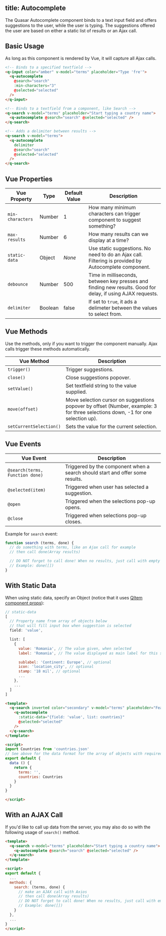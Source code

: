 title: Autocomplete
---
The Quasar Autocomplete component binds to a text input field and offers suggestions to the user, while the user is typing. The suggestions offered the user are based on either a static list of results or an Ajax call.

<input type="hidden" data-fullpage-demo="form/autocomplete">

## Basic Usage
As long as this component is rendered by Vue, it will capture all Ajax calls.
``` html
<!-- Binds to a specified textfield -->
<q-input color="amber" v-model="terms" placeholder="Type 'fre'">
  <q-autocomplete
    @search="search"
    :min-characters="3"
    @selected="selected"
  />
</q-input>

<!-- Binds to a textfield from a component, like Search -->
<q-search v-model="terms" placeholder="Start typing a country name">
  <q-autocomplete @search="search" @selected="selected" />
</q-search>

<!-- Adds a delimiter between results -->
<q-search v-model="terms">
  <q-autocomplete
    delimiter
    @search="search"
    @selected="selected"
  />
</q-search>
```

## Vue Properties
| Vue Property | Type | Default Value | Description |
| --- | --- | --- | --- |
| `min-characters` | Number | 1 | How many minimum characters can trigger component to suggest something? |
| `max-results` | Number | 6 | How many results can we display at a time? |
| `static-data` | Object | *None* | Use static suggestions. No need to do an Ajax call. Filtering is provided by Autocomplete component. |
| `debounce` | Number | 500 | Time in milliseconds, between key presses and finding new results. Good for delay, if using AJAX requests. |
| `delimiter` | Boolean | false | If set to `true`, it ads a delimeter between the values to select from. |


## Vue Methods
Use the methods, only if you want to trigger the component manually. Ajax calls trigger these methods automatically.

| Vue Method | Description |
| --- | --- |
| `trigger()` | Trigger suggestions. |
| `close()` | Close suggestions popover. |
| `setValue()` | Set textfield string to the value supplied. |
| `move(offset)` | Move selection cursor on suggestions popover by offset (Number, example: 3 for three selections down, -1 for one selection up). |
| `setCurrentSelection()` | Sets the value for the current selection. |

## Vue Events
| Vue Event | Description |
| --- | --- |
| `@search(terms, Function done)` | Triggered by the component when a search should start and offer some results. |
| `@selected(item)` | Triggered when user has selected a suggestion. |
| `@open` | Triggered when the selections pop-up opens. |
| `@close` | Triggered when selections pop-up closes. |

Example for `search` event:

``` js
function search (terms, done) {
  // do something with terms, like an Ajax call for example
  // then call done(Array results)

  // DO NOT forget to call done! When no results, just call with empty array as param
  // Example: done([])
}
```

## With Static Data
When using static data, specify an Object (notice that it uses [QItem component props](/components/list-item.html)):
``` js
// static-data
[
  // Property name from array of objects below
  // that will fill input box when suggestion is selected
  field: 'value',

  list: [
    {
      value: 'Romania', // The value given, when selected
      label: 'Romania', // The value displayed as main label for this suggested selection

      sublabel: 'Continent: Europe', // optional
      icon: 'location_city', // optional
      stamp: '18 mil', // optional
      ...
    },
    ...
  ]
]
```

```html
<template>
  <q-search inverted color="secondary" v-model="terms" placeholder="Featuring static data">
    <q-autocomplete
      :static-data="{field: 'value', list: countries}"
      @selected="selected"
    />
  </q-search>
</template>

<script>
import Countries from 'countries.json'
// See above for the data format for the array of objects with required and optional data
export default {
  data () {
    return {
      terms: '',
      countries: Countries
    }
  }
}

</script>
```

## With an AJAX Call
If you'd like to call up data from the server, you may also do so with the following usage of `search()` method.
```html
<template>
  <q-search v-model="terms" placeholder="Start typing a country name">
    <q-autocomplete @search="search" @selected="selected" />
  </q-search>
</template>

<script>
export default {
  ...
  methods: {
    search: (terms, done) {
      // make an AJAX call with Axios
      // then call done(Array results)
      // DO NOT forget to call done! When no results, just call with empty array as param
      // Example: done([])
    }   
  },
  ...
}
</script>
```


